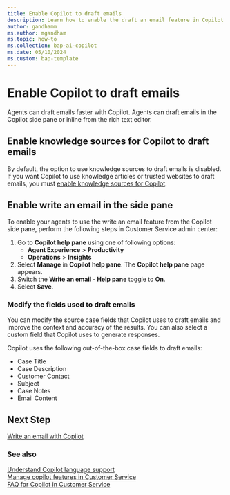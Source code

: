 ```yaml
---
title: Enable Copilot to draft emails 
description: Learn how to enable the draft an email feature in Copilot to help agents draft emails faster.
author: gandhamm 
ms.author: mgandham 
ms.topic: how-to 
ms.collection: bap-ai-copilot
ms.date: 05/10/2024
ms.custom: bap-template 
---
```


# Enable Copilot to draft emails 

Agents can draft emails faster with Copilot. Agents can draft emails in the Copilot side pane or inline from the rich text editor. 

## Enable knowledge sources for Copilot to draft emails

By default, the option to use knowledge sources to draft emails is disabled. If you want Copilot to use knowledge articles or trusted websites to draft emails, you must [enable knowledge sources for Copilot](copilot-enable-help-pane.md#enable-knowledge-base).


## Enable write an email in the side pane

To enable your agents to use the write an email feature from the Copilot side pane, perform the following steps in Customer Service admin center:

1. Go to **Copilot help pane** using one of following options:
      - **Agent Experience** > **Productivity** 
      - **Operations** > **Insights**
1. Select **Manage** in **Copilot help pane**. The **Copilot help pane** page appears. 
1. Switch the **Write an email - Help pane** toggle to **On**.
1. Select **Save**.

### Modify the fields used to draft emails

You can modify the source case fields that Copilot uses to draft emails and improve the context and accuracy of the results. You can also select a custom field that Copilot uses to generate responses.

Copilot uses the following out-of-the-box case fields to draft emails:

- Case Title
- Case Description
- Customer Contact
- Subject
- Case Notes
- Email Content


## Next Step

[Write an email with Copilot](../use/use-copilot-email.md)

### See also

[Understand Copilot language support](../use/copilot-language-support.md)  
[Manage copilot features in Customer Service](../administer/configure-copilot-features.md)    
[FAQ for Copilot in Customer Service](/dynamics365/customer-service/implement/faq-responsible-ai-copilot?context=/dynamics365/contact-center/administer-context) 
